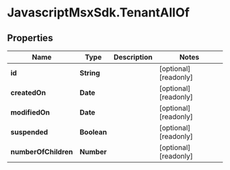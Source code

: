 # JavascriptMsxSdk.TenantAllOf

## Properties

Name | Type | Description | Notes
------------ | ------------- | ------------- | -------------
**id** | **String** |  | [optional] [readonly] 
**createdOn** | **Date** |  | [optional] [readonly] 
**modifiedOn** | **Date** |  | [optional] [readonly] 
**suspended** | **Boolean** |  | [optional] [readonly] 
**numberOfChildren** | **Number** |  | [optional] [readonly] 


